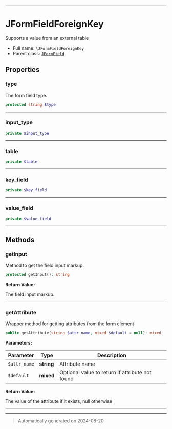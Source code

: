 ***

# JFormFieldForeignKey

Supports a value from an external table



* Full name: `\JFormFieldForeignKey`
* Parent class: [`JFormField`](./JFormField.md)



## Properties


### type

The form field type.

```php
protected string $type
```






***

### input_type



```php
private $input_type
```






***

### table



```php
private $table
```






***

### key_field



```php
private $key_field
```






***

### value_field



```php
private $value_field
```






***

## Methods


### getInput

Method to get the field input markup.

```php
protected getInput(): string
```









**Return Value:**

The field input markup.




***

### getAttribute

Wrapper method for getting attributes from the form element

```php
public getAttribute(string $attr_name, mixed $default = null): mixed
```








**Parameters:**

| Parameter | Type | Description |
|-----------|------|-------------|
| `$attr_name` | **string** | Attribute name |
| `$default` | **mixed** | Optional value to return if attribute not found |


**Return Value:**

The value of the attribute if it exists, null otherwise




***


***
> Automatically generated on 2024-08-20
